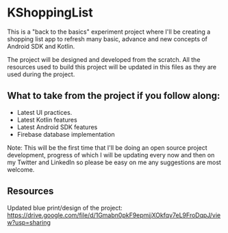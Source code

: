 # KShoppingList


This is a "back to the basics" experiment project where I'll be creating a shopping list app to refresh many basic, advance and new concepts of Android SDK and Kotlin.

The project will be designed and developed from the scratch.  All the resources used to build this project will be updated in this files as they are used during the project.

## What to take from the project if you follow along:
* Latest UI practices.
* Latest Kotlin features
* Latest Android SDK features
* Firebase database implementation
 

Note: This will be the first time that I'll be doing an open source project development, progress of which I will be updating every now and then on my Twitter and LinkedIn so please be easy on me any suggestions are most welcome.


## Resources
Updated blue print/design of the project:
https://drive.google.com/file/d/1Gmabn0pkF9epmjjXOkfqv7eL9FroDqpJ/view?usp=sharing
